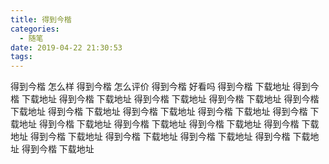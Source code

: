 ```yaml
---
title: 得到今楷
categories:
  - 随笔
date: 2019-04-22 21:30:53
tags:
---
```


得到今楷 怎么样
得到今楷 怎么评价
得到今楷 好看吗
得到今楷 下载地址
得到今楷 下载地址
得到今楷 下载地址
得到今楷 下载地址
得到今楷 下载地址
得到今楷 下载地址
得到今楷 下载地址
得到今楷 下载地址
得到今楷 下载地址
得到今楷 下载地址
得到今楷 下载地址
得到今楷 下载地址
得到今楷 下载地址
得到今楷 下载地址
得到今楷 下载地址
得到今楷 下载地址
得到今楷 下载地址
得到今楷 下载地址
得到今楷 下载地址
